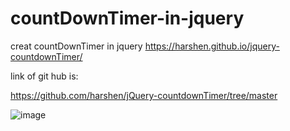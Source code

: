 # countDownTimer-in-jquery
creat countDownTimer in jquery  https://harshen.github.io/jquery-countdownTimer/

link of git hub is:

https://github.com/harshen/jQuery-countdownTimer/tree/master

![image](https://github.com/user-attachments/assets/cc21abda-379f-475f-8c1b-b0259bfcd01e)
